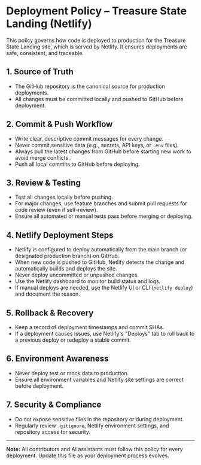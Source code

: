 # Deployment Policy – Treasure State Landing (Netlify)

This policy governs how code is deployed to production for the Treasure State Landing site, which is served by Netlify. It ensures deployments are safe, consistent, and traceable.

## 1. Source of Truth
- The GitHub repository is the canonical source for production deployments.
- All changes must be committed locally and pushed to GitHub before deployment.

## 2. Commit & Push Workflow
- Write clear, descriptive commit messages for every change.
- Never commit sensitive data (e.g., secrets, API keys, or `.env` files).
- Always pull the latest changes from GitHub before starting new work to avoid merge conflicts.
- Push all local commits to GitHub before deploying.

## 3. Review & Testing
- Test all changes locally before pushing.
- For major changes, use feature branches and submit pull requests for code review (even if self-review).
- Ensure all automated or manual tests pass before merging or deploying.

## 4. Netlify Deployment Steps
- Netlify is configured to deploy automatically from the main branch (or designated production branch) on GitHub.
- When new code is pushed to GitHub, Netlify detects the change and automatically builds and deploys the site.
- Never deploy uncommitted or unpushed changes.
- Use the Netlify dashboard to monitor build status and logs.
- If manual deploys are needed, use the Netlify UI or CLI (`netlify deploy`) and document the reason.

## 5. Rollback & Recovery
- Keep a record of deployment timestamps and commit SHAs.
- If a deployment causes issues, use Netlify's "Deploys" tab to roll back to a previous deploy or redeploy a stable commit.

## 6. Environment Awareness
- Never deploy test or mock data to production.
- Ensure all environment variables and Netlify site settings are correct before deployment.

## 7. Security & Compliance
- Do not expose sensitive files in the repository or during deployment.
- Regularly review `.gitignore`, Netlify environment settings, and repository access for security.

---

**Note:** All contributors and AI assistants must follow this policy for every deployment. Update this file as your deployment process evolves.
